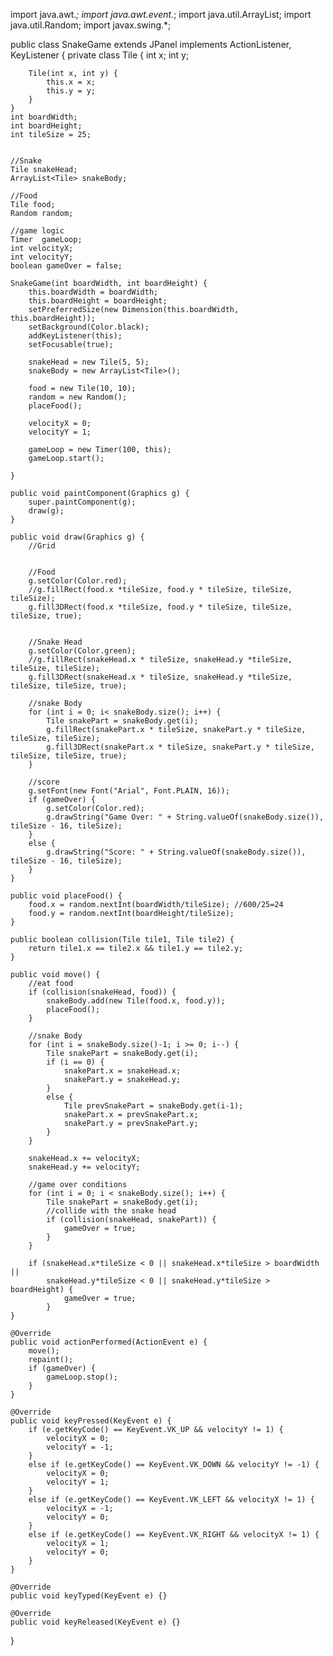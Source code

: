 import java.awt.*;
import java.awt.event.*;
import java.util.ArrayList;
import java.util.Random;
import javax.swing.*;

public class SnakeGame extends JPanel implements ActionListener, KeyListener {
    private class Tile {
        int x;
        int y;

        Tile(int x, int y) {
            this.x = x;
            this.y = y;
        }
    }
    int boardWidth;
    int boardHeight;
    int tileSize = 25;
    

    //Snake
    Tile snakeHead;
    ArrayList<Tile> snakeBody;

    //Food
    Tile food;
    Random random;

    //game logic
    Timer  gameLoop;
    int velocityX;
    int velocityY;
    boolean gameOver = false;

    SnakeGame(int boardWidth, int boardHeight) {
        this.boardWidth = boardWidth;
        this.boardHeight = boardHeight;
        setPreferredSize(new Dimension(this.boardWidth, this.boardHeight));
        setBackground(Color.black);
        addKeyListener(this);
        setFocusable(true);

        snakeHead = new Tile(5, 5);
        snakeBody = new ArrayList<Tile>();

        food = new Tile(10, 10);
        random = new Random();
        placeFood();

        velocityX = 0;
        velocityY = 1;

        gameLoop = new Timer(100, this);
        gameLoop.start();

    }

    public void paintComponent(Graphics g) {
        super.paintComponent(g);
        draw(g);
    }

    public void draw(Graphics g) {
        //Grid
    

        //Food
        g.setColor(Color.red);
        //g.fillRect(food.x *tileSize, food.y * tileSize, tileSize, tileSize);
        g.fill3DRect(food.x *tileSize, food.y * tileSize, tileSize, tileSize, true);


        //Snake Head
        g.setColor(Color.green);
        //g.fillRect(snakeHead.x * tileSize, snakeHead.y *tileSize, tileSize, tileSize);
        g.fill3DRect(snakeHead.x * tileSize, snakeHead.y *tileSize, tileSize, tileSize, true);

        //snake Body
        for (int i = 0; i< snakeBody.size(); i++) {
            Tile snakePart = snakeBody.get(i);
            g.fillRect(snakePart.x * tileSize, snakePart.y * tileSize, tileSize, tileSize);
            g.fill3DRect(snakePart.x * tileSize, snakePart.y * tileSize, tileSize, tileSize, true);
        }

        //score
        g.setFont(new Font("Arial", Font.PLAIN, 16));
        if (gameOver) {
            g.setColor(Color.red);
            g.drawString("Game Over: " + String.valueOf(snakeBody.size()), tileSize - 16, tileSize);
        }
        else {
            g.drawString("Score: " + String.valueOf(snakeBody.size()), tileSize - 16, tileSize);
        }
    }
    
    public void placeFood() {
        food.x = random.nextInt(boardWidth/tileSize); //600/25=24
        food.y = random.nextInt(boardHeight/tileSize);
    }

    public boolean collision(Tile tile1, Tile tile2) {
        return tile1.x == tile2.x && tile1.y == tile2.y;
    }

    public void move() {
        //eat food
        if (collision(snakeHead, food)) {
            snakeBody.add(new Tile(food.x, food.y));
            placeFood();
        }

        //snake Body
        for (int i = snakeBody.size()-1; i >= 0; i--) {
            Tile snakePart = snakeBody.get(i);
            if (i == 0) {
                snakePart.x = snakeHead.x;
                snakePart.y = snakeHead.y;
            }
            else {
                Tile prevSnakePart = snakeBody.get(i-1);
                snakePart.x = prevSnakePart.x;
                snakePart.y = prevSnakePart.y;
            }
        }

        snakeHead.x += velocityX;
        snakeHead.y += velocityY;

        //game over conditions
        for (int i = 0; i < snakeBody.size(); i++) {
            Tile snakePart = snakeBody.get(i);
            //collide with the snake head
            if (collision(snakeHead, snakePart)) {
                gameOver = true;
            }
        }

        if (snakeHead.x*tileSize < 0 || snakeHead.x*tileSize > boardWidth ||
            snakeHead.y*tileSize < 0 || snakeHead.y*tileSize > boardHeight) {
                gameOver = true;
            }
    }

    @Override
    public void actionPerformed(ActionEvent e) {
        move();
        repaint();
        if (gameOver) {
            gameLoop.stop();
        }
    }

    @Override
    public void keyPressed(KeyEvent e) {
        if (e.getKeyCode() == KeyEvent.VK_UP && velocityY != 1) {
            velocityX = 0;
            velocityY = -1;
        }
        else if (e.getKeyCode() == KeyEvent.VK_DOWN && velocityY != -1) {
            velocityX = 0;
            velocityY = 1;
        }
        else if (e.getKeyCode() == KeyEvent.VK_LEFT && velocityX != 1) {
            velocityX = -1;
            velocityY = 0;
        }
        else if (e.getKeyCode() == KeyEvent.VK_RIGHT && velocityX != 1) {
            velocityX = 1;
            velocityY = 0;
        }
    }

    @Override
    public void keyTyped(KeyEvent e) {}

    @Override
    public void keyReleased(KeyEvent e) {}
}
